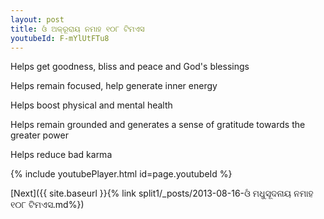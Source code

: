 ```yaml
---
layout: post
title: ଓଁ ଅକ୍ରୂରାୟ ନମାହ ୧୦୮ ଟିମଏସ
youtubeId: F-mYlUtFTu8
---
```

 
 
Helps get goodness, bliss and peace and God's blessings
 
Helps remain focused, help generate inner energy 
 
Helps boost physical and mental health 
 
Helps remain grounded and generates a sense of gratitude towards the greater power 
 
Helps reduce bad karma
 
 
 
 


{% include youtubePlayer.html id=page.youtubeId %}
 
[Next]({{ site.baseurl }}{% link  split1/_posts/2013-08-16-ଓଁ ମଧୁସୂଦନାୟ ନମାହ ୧୦୮ ଟିମଏସ.md%})
 
